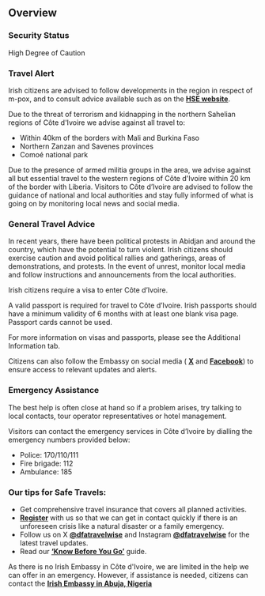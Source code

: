 ## Overview

### **Security Status**

High Degree of Caution

### **Travel Alert**

Irish citizens are advised to follow developments in the region in respect of m-pox, and to consult advice available such as on the [**HSE website**](https://www2.hse.ie/conditions/mpox/).

Due to the threat of terrorism and kidnapping in the northern Sahelian regions of Côte d'Ivoire we advise against all travel to:

* Within 40km of the borders with Mali and Burkina Faso
* Northern Zanzan and Savenes provinces
* Comoé national park

Due to the presence of armed militia groups in the area, we advise against all but essential travel to the western regions of Côte d'Ivoire within 20 km of the border with Liberia. Visitors to Côte d’Ivoire are advised to follow the guidance of national and local authorities and stay fully informed of what is going on by monitoring local news and social media.

### **General Travel Advice**

In recent years, there have been political protests in Abidjan and around the country, which have the potential to turn violent. Irish citizens should exercise caution and avoid political rallies and gatherings, areas of demonstrations, and protests. In the event of unrest, monitor local media and follow instructions and announcements from the local authorities.

Irish citizens require a visa to enter Côte d’Ivoire.

A valid passport is required for travel to Côte d’Ivoire. Irish passports should have a minimum validity of 6 months with at least one blank visa page. Passport cards cannot be used.

For more information on visas and passports, please see the Additional Information tab.

Citizens can also follow the Embassy on social media ( [**X**](https://x.com/IrlEmbNigeria) and [**Facebook**](https://www.facebook.com/embassyofirelandnigeria/)) to ensure access to relevant updates and alerts.

### **Emergency Assistance**

The best help is often close at hand so if a problem arises, try talking to local contacts, tour operator representatives or hotel management.

Visitors can contact the emergency services in Côte d’Ivoire by dialling the emergency numbers provided below:

* Police: 170/110/111
* Fire brigade: 112
* Ambulance: 185

### **Our tips for Safe Travels:**

* Get comprehensive travel insurance that covers all planned activities.
* [**Register**](https://www.ireland.ie/en/dfa/overseas-travel/citizens-registration/) with us so that we can get in contact quickly if there is an unforeseen crisis like a natural disaster or a family emergency.
* Follow us on X [**@dfatravelwise**](https://www.twitter.com/DFATravelWise) and Instagram [**@dfatravelwise**](https://www.instagram.com/dfatravelwise/) for the latest travel updates.
* Read our [**‘Know Before You Go’**](https://www.ireland.ie/en/dfa/overseas-travel/know-before-you-go/) guide.

As there is no Irish Embassy in Côte d'Ivoire, we are limited in the help we can offer in an emergency. However, if assistance is needed, citizens can contact the [**Irish Embassy in Abuja, Nigeria**](https://www.ireland.ie/en/nigeria/abuja/)